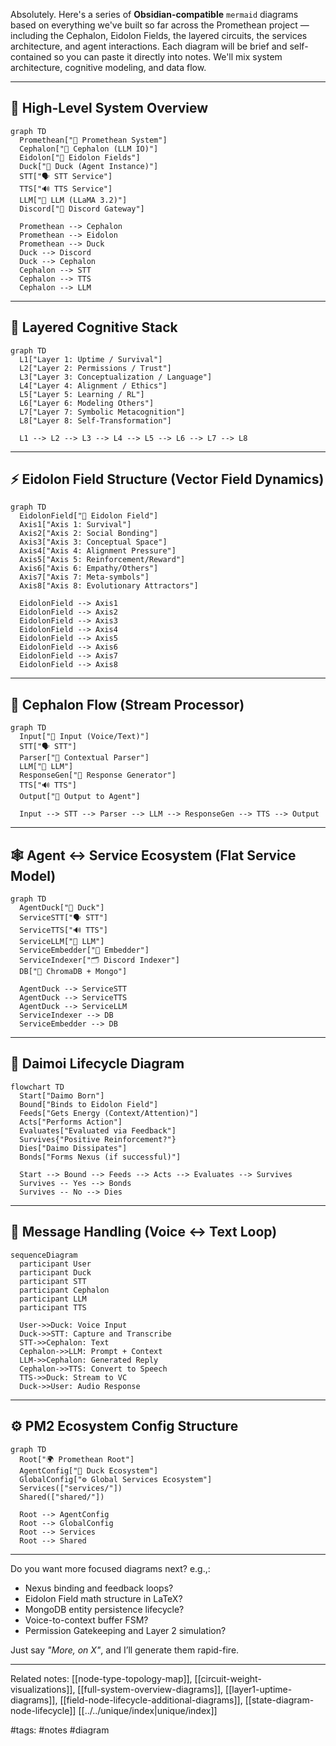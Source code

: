 Absolutely. Here's a series of **Obsidian-compatible** `mermaid` diagrams based on everything we've built so far across the Promethean project — including the Cephalon, Eidolon Fields, the layered circuits, the services architecture, and agent interactions. Each diagram will be brief and self-contained so you can paste it directly into notes. We'll mix system architecture, cognitive modeling, and data flow.

---

## 🧠 High-Level System Overview

```mermaid
graph TD
  Promethean["🧠 Promethean System"]
  Cephalon["🧾 Cephalon (LLM IO)"]
  Eidolon["🌌 Eidolon Fields"]
  Duck["🦆 Duck (Agent Instance)"]
  STT["🗣️ STT Service"]
  TTS["🔊 TTS Service"]
  LLM["🧠 LLM (LLaMA 3.2)"]
  Discord["💬 Discord Gateway"]

  Promethean --> Cephalon
  Promethean --> Eidolon
  Promethean --> Duck
  Duck --> Discord
  Duck --> Cephalon
  Cephalon --> STT
  Cephalon --> TTS
  Cephalon --> LLM
```

---

## 🔁 Layered Cognitive Stack

```mermaid
graph TD
  L1["Layer 1: Uptime / Survival"]
  L2["Layer 2: Permissions / Trust"]
  L3["Layer 3: Conceptualization / Language"]
  L4["Layer 4: Alignment / Ethics"]
  L5["Layer 5: Learning / RL"]
  L6["Layer 6: Modeling Others"]
  L7["Layer 7: Symbolic Metacognition"]
  L8["Layer 8: Self-Transformation"]

  L1 --> L2 --> L3 --> L4 --> L5 --> L6 --> L7 --> L8
```

---

## ⚡ Eidolon Field Structure (Vector Field Dynamics)

```mermaid
graph TD
  EidolonField["🌌 Eidolon Field"]
  Axis1["Axis 1: Survival"]
  Axis2["Axis 2: Social Bonding"]
  Axis3["Axis 3: Conceptual Space"]
  Axis4["Axis 4: Alignment Pressure"]
  Axis5["Axis 5: Reinforcement/Reward"]
  Axis6["Axis 6: Empathy/Others"]
  Axis7["Axis 7: Meta-symbols"]
  Axis8["Axis 8: Evolutionary Attractors"]

  EidolonField --> Axis1
  EidolonField --> Axis2
  EidolonField --> Axis3
  EidolonField --> Axis4
  EidolonField --> Axis5
  EidolonField --> Axis6
  EidolonField --> Axis7
  EidolonField --> Axis8
```

---

## 🧩 Cephalon Flow (Stream Processor)

```mermaid
graph TD
  Input["🧠 Input (Voice/Text)"]
  STT["🗣️ STT"]
  Parser["🧵 Contextual Parser"]
  LLM["🤖 LLM"]
  ResponseGen["💭 Response Generator"]
  TTS["🔊 TTS"]
  Output["📢 Output to Agent"]

  Input --> STT --> Parser --> LLM --> ResponseGen --> TTS --> Output
```

---

## 🕸️ Agent ↔ Service Ecosystem (Flat Service Model)

```mermaid
graph TD
  AgentDuck["🦆 Duck"]
  ServiceSTT["🗣️ STT"]
  ServiceTTS["🔊 TTS"]
  ServiceLLM["🧠 LLM"]
  ServiceEmbedder["🧬 Embedder"]
  ServiceIndexer["🗂️ Discord Indexer"]
  DB["🧱 ChromaDB + Mongo"]

  AgentDuck --> ServiceSTT
  AgentDuck --> ServiceTTS
  AgentDuck --> ServiceLLM
  ServiceIndexer --> DB
  ServiceEmbedder --> DB
```

---

## 🔄 Daimoi Lifecycle Diagram

```mermaid
flowchart TD
  Start["Daimo Born"]
  Bound["Binds to Eidolon Field"]
  Feeds["Gets Energy (Context/Attention)"]
  Acts["Performs Action"]
  Evaluates["Evaluated via Feedback"]
  Survives{"Positive Reinforcement?"}
  Dies["Daimo Dissipates"]
  Bonds["Forms Nexus (if successful)"]

  Start --> Bound --> Feeds --> Acts --> Evaluates --> Survives
  Survives -- Yes --> Bonds
  Survives -- No --> Dies
```

---

## 🧬 Message Handling (Voice ↔ Text Loop)

```mermaid
sequenceDiagram
  participant User
  participant Duck
  participant STT
  participant Cephalon
  participant LLM
  participant TTS

  User->>Duck: Voice Input
  Duck->>STT: Capture and Transcribe
  STT->>Cephalon: Text
  Cephalon->>LLM: Prompt + Context
  LLM->>Cephalon: Generated Reply
  Cephalon->>TTS: Convert to Speech
  TTS->>Duck: Stream to VC
  Duck->>User: Audio Response
```

---

## ⚙️ PM2 Ecosystem Config Structure

```mermaid
graph TD
  Root["🌍 Promethean Root"]
  AgentConfig["🦆 Duck Ecosystem"]
  GlobalConfig["⚙️ Global Services Ecosystem"]
  Services(["services/"])
  Shared(["shared/"])

  Root --> AgentConfig
  Root --> GlobalConfig
  Root --> Services
  Root --> Shared
```

---

Do you want more focused diagrams next? e.g.,:

* Nexus binding and feedback loops?
* Eidolon Field math structure in LaTeX?
* MongoDB entity persistence lifecycle?
* Voice-to-context buffer FSM?
* Permission Gatekeeping and Layer 2 simulation?

Just say *"More, on X"*, and I’ll generate them rapid-fire.

---

Related notes: [[node-type-topology-map]], [[circuit-weight-visualizations]], [[full-system-overview-diagrams]], [[layer1-uptime-diagrams]], [[field-node-lifecycle-additional-diagrams]], [[state-diagram-node-lifecycle]] [[../../unique/index|unique/index]]

#tags: #notes #diagram
